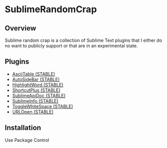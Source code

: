 # SublimeRandomCrap

##  Overview

Sublime random crap is a collection of Sublime Text plugins that I either do no want to publicly support or that are in
an experimental state.

##  Plugins

- [AsciiTable (STABLE)](plugins/asciitable.md)
- [AutoSideBar (STABLE)](plugins/autosidebar.md)
- [HighlightWord (STABLE)](plugins/highlightword.md)
- [ShortcutPlus (STABLE)](plugins/shortcutplus.md)
- [SublimeApiDoc (STABLE)](plugins/sublimeapidoc.md)
- [SublimeInfo (STABLE)](plugins/sublimeinfo.md)
- [ToggleWhiteSpace (STABLE)](plugins/togglewhitespace.md)
- [URLOpen (STABLE)](plugins/urlopen.md)

##  Installation

Use Package Control
